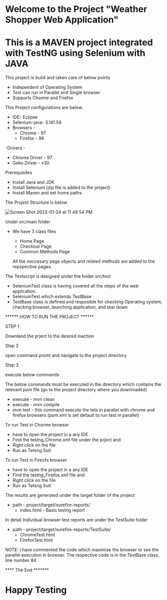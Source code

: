 # Welcome to the Project "Weather Shopper Web Application"

# This is a MAVEN project integrated with TestNG using Selenium with JAVA

This project is build and taken care of below points 
  - Independent of Operating System
  - Test can run in Parallel and Single browser
  - Supports Chomre and Firefox 

This Project configurations are below.

  - IDE- Eclipse
  - Selenium-java-  3.141.59 
  - Browsers -
      - Chrome - 97
      - Firefox - 96

-Drivers - 
  - Chrome Driver - 97 
  - Geko Driver - v30

Prerequisites
  - Install Java and JDK
  - Install Selenium (zip file is added to the project)
  - Install Maven and set home paths 
  
  
The Projest Structure is below 

![Screen Shot 2022-01-24 at 11 48 54 PM](https://user-images.githubusercontent.com/88575599/150816111-4a27e88d-1cb5-4ec8-8c51-207b7bca19f2.png)

Under src/main folder 
- We have 3 class files 
    - Home Page
    - Checkout Page
    - Common Methods Page
    
  All the neccesary page objects and related methods are added to the repspective pages.
    
The Testscript is designed under the folder src/test 

  - SeleniumTest class is having covered all the steps of the web application.
  - SeleniumTest which extends TestBase 
  - TestBase class is defined and resposible for checking Operating system, checking browser, launching application, and tear down 
  


****** HOW TO RUN THE PROJECT ******

STEP 1

  Downlaod the prject to the desired loaction
  
Step 2 

  open command promt and navigate to the project directory 
  
Step 3
  
  execute below commands
  
  The below commands must be executed in the directory which contains the relevant pom file (go to the project directory where you downloaded)

  - execute - mvn clean
  - execute - mvn compile
  - mvn test - this command execute the tets in parallel with chrome and firefox browsers (pom.xml is set default to run test in parallel)
  
To run Test in Chorme browser 

  - have to open the project in a any IDE 
  - Find the testng_Chrome.xml file under the prject and 
  - Right click on the file 
  - Run as Tetsng Suit
  
To run Test in Fireofx browser 

  - have to open the project in a any IDE 
  - Find the testng_Firefox.xml file and 
  - Right click on the file 
  - Run as Tetsng Suit
  
The results are generated under the target folder of the project 

 - path - project/target/surefire-reports/
      - index.html - Basic testng report 
      
In detail Individual browser test reports are under the TestSuite folder 
   
 - path - project/target/surefire-reports/TestSuite/
    - ChromeTest.html
    - FirefoxTest.html

  NOTE: I have commented the code which maximise the browser to see the parallel execution in browser.
        The respective code is in the TestBase class, line number 84

 
  **** The End *******
  
  # Happy Testing 
  





